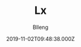 ---
title: Lx
github: https://github.com/blleng/hexo-theme-lx
demo: https://lx.blleng.cn/
author: Blleng
ssg:
  - Hexo
cms:
  - No Cms
archetype:
  - Blog
date: 2019-11-02T09:48:38.000Z
description: A simple & clear & elegant hexo theme
stale: false
---